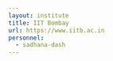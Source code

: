 ```yaml
---
layout: institute
title: IIT Bombay
url: https://www.iitb.ac.in
personnel:
  - sadhana-dash
---
```


